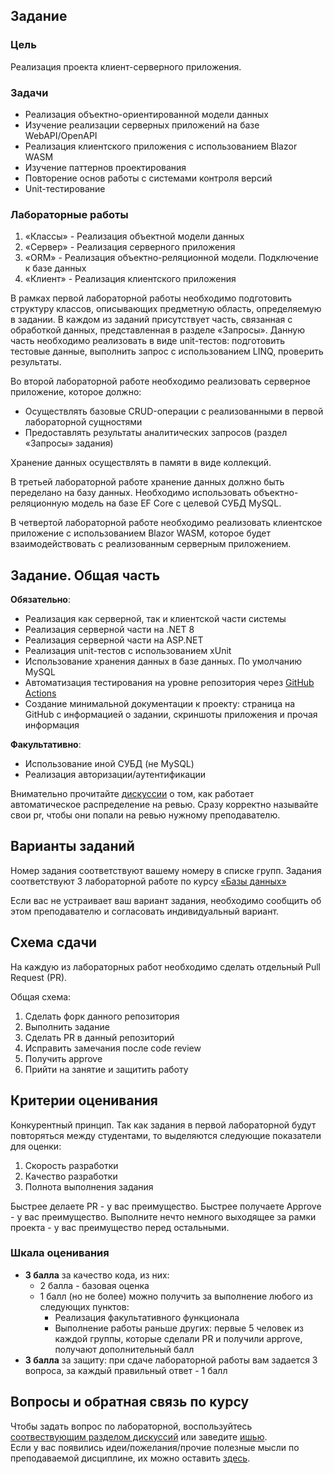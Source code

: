 ## Задание

### Цель
Реализация проекта клиент-серверного приложения.

### Задачи
* Реализация объектно-ориентированной модели данных
* Изучение реализации серверных приложений на базе WebAPI/OpenAPI
* Реализация клиентского приложения с использованием Blazor WASM 
* Изучение паттернов проектирования
* Повторение основ работы с системами контроля версий
* Unit-тестирование

### Лабораторные работы
1.	«Классы» - Реализация объектной модели данных
2.	«Сервер» - Реализация серверного приложения
3.	«ORM» - Реализация объектно-реляционной модели. Подключение к базе данных
4.	«Клиент» - Реализация клиентского приложения 

В рамках первой лабораторной работы необходимо подготовить структуру классов, описывающих предметную область, определяемую в задании. В каждом из заданий присутствует часть, связанная с обработкой данных, представленная в разделе «Запросы». Данную часть необходимо реализовать в виде unit-тестов: подготовить тестовые данные, выполнить запрос с использованием LINQ, проверить результаты.

Во второй лабораторной работе необходимо реализовать серверное приложение, которое должно:
- Осуществлять базовые CRUD-операции с реализованными в первой лабораторной сущностями
- Предоставлять результаты аналитических запросов (раздел «Запросы» задания)

Хранение данных осуществлять в памяти в виде коллекций.

В третьей лабораторной работе хранение данных должно быть переделано на базу данных. Необходимо использовать объектно-реляционную модель на базе EF Core с целевой СУБД MySQL. 

В четвертой лабораторной работе необходимо реализовать клиентское приложение с использованием Blazor WASM, которое будет взаимодействовать с реализованным серверным приложением.

## Задание. Общая часть

**Обязательно**:
* Реализация как серверной, так и клиентской части системы
* Реализация серверной части на .NET 8
* Реализация серверной части на ASP.NET 
* Реализация unit-тестов с использованием xUnit
* Использование хранения данных в базе данных. По умолчанию MySQL
* Автоматизация тестирования на уровне репозитория через [GitHub Actions](https://docs.github.com/en/actions/learn-github-actions/understanding-github-actions)
* Создание минимальной документации к проекту: страница на GitHub с информацией о задании, скриншоты приложения и прочая информация

**Факультативно**:
* Использование иной СУБД (не MySQL)
* Реализация авторизации/аутентификации

Внимательно прочитайте [дискуссии](https://github.com/itsecd/enterprise-development/discussions/1) о том, как работает автоматическое распределение на ревью.
Сразу корректно называйте свои pr, чтобы они попали на ревью нужному преподавателю.

## Варианты заданий

Номер задания соответствуют вашему номеру в списке групп. 
Задания соответствуют 3 лабораторной работе по курсу [«Базы данных»](https://github.com/itsecd/databases/blob/main/labs/%D0%9B%D0%A03.%20%D0%9F%D1%80%D0%BE%D0%B5%D0%BA%D1%82%D0%B8%D1%80%D0%BE%D0%B2%D0%B0%D0%BD%D0%B8%D0%B5%20%D0%91%D0%94.pdf)

Если вас не устраивает ваш вариант задания, необходимо сообщить об этом преподавателю и согласовать индивидуальный вариант.

## Схема сдачи

На каждую из лабораторных работ необходимо сделать отдельный Pull Request (PR).

Общая схема:
1. Сделать форк данного репозитория
2. Выполнить задание
3. Сделать PR в данный репозиторий
4. Исправить замечания после code review
5. Получить approve 
6. Прийти на занятие и защитить работу

## Критерии оценивания

Конкурентный принцип.
Так как задания в первой лабораторной будут повторяться между студентами, то выделяются следующие показатели для оценки:
1. Скорость разработки
2. Качество разработки
3. Полнота выполнения задания

Быстрее делаете PR - у вас преимущество.
Быстрее получаете Approve - у вас преимущество.
Выполните нечто немного выходящее за рамки проекта - у вас преимущество перед остальными.

### Шкала оценивания

- **3 балла** за качество кода, из них:
  - 2 балла - базовая оценка
  - 1 балл (но не более) можно получить за выполнение любого из следующих пунктов:
    - Реализация факультативного функционала
    - Выполнение работы раньше других: первые 5 человек из каждой группы, которые сделали PR и получили approve, получают дополнительный балл
- **3 балла** за защиту: при сдаче лабораторной работы вам задается 3 вопроса, за каждый правильный ответ - 1 балл

## Вопросы и обратная связь по курсу

Чтобы задать вопрос по лабораторной, воспользуйтесь [соотвествующим разделом дискуссий](https://github.com/itsecd/enterprise-development/discussions/categories/questions) или заведите [ишью](https://github.com/itsecd/enterprise-development/issues/new).  
Если у вас появились идеи/пожелания/прочие полезные мысли по преподаваемой дисциплине, их можно оставить [здесь](https://github.com/itsecd/enterprise-development/discussions/categories/ideas).
